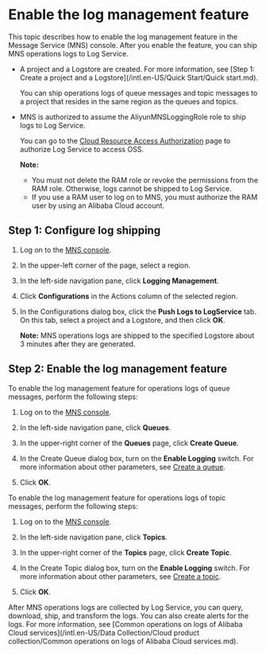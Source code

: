# Enable the log management feature

This topic describes how to enable the log management feature in the Message Service \(MNS\) console. After you enable the feature, you can ship MNS operations logs to Log Service.

-   A project and a Logstore are created. For more information, see [Step 1: Create a project and a Logstore](/intl.en-US/Quick Start/Quick start.md).

    You can ship operations logs of queue messages and topic messages to a project that resides in the same region as the queues and topics.

-   MNS is authorized to assume the AliyunMNSLoggingRole role to ship logs to Log Service.

    You can go to the [Cloud Resource Access Authorization](https://ram.console.aliyun.com/?spm=5176.mns.0.0.3f9c637462ljRq#/role/authorize?request=%7B%22Requests%22:%20%7B%22request1%22:%20%7B%22RoleName%22:%20%22AliyunMNSLoggingRole%22,%20%22TemplateId%22:%20%22Logging%22%7D%7D,%20%22ReturnUrl%22:%20%22https:%2F%2Fmns.console.aliyun.com%2F%22,%20%22Service%22:%20%22MNS%22%7D) page to authorize Log Service to access OSS.

    **Note:**

    -   You must not delete the RAM role or revoke the permissions from the RAM role. Otherwise, logs cannot be shipped to Log Service.
    -   If you use a RAM user to log on to MNS, you must authorize the RAM user by using an Alibaba Cloud account.

## Step 1: Configure log shipping

1.  Log on to the [MNS console](https://mns.console.aliyun.com).

2.  In the upper-left corner of the page, select a region.

3.  In the left-side navigation pane, click **Logging Management**.

4.  Click **Configurations** in the Actions column of the selected region.

5.  In the Configurations dialog box, click the **Push Logs to LogService** tab. On this tab, select a project and a Logstore, and then click **OK**.

    **Note:** MNS operations logs are shipped to the specified Logstore about 3 minutes after they are generated.


## Step 2: Enable the log management feature

To enable the log management feature for operations logs of queue messages, perform the following steps:

1.  Log on to the [MNS console](https://mns.console.aliyun.com).

2.  In the left-side navigation pane, click **Queues**.

3.  In the upper-right corner of the **Queues** page, click **Create Queue**.

4.  In the Create Queue dialog box, turn on the **Enable Logging** switch. For more information about other parameters, see [Create a queue]().

5.  Click **OK**.


To enable the log management feature for operations logs of topic messages, perform the following steps:

1.  Log on to the [MNS console](https://mns.console.aliyun.com).

2.  In the left-side navigation pane, click **Topics**.

3.  In the upper-right corner of the **Topics** page, click **Create Topic**.

4.  In the Create Topic dialog box, turn on the **Enable Logging** switch. For more information about other parameters, see [Create a topic]().

5.  Click **OK**.


After MNS operations logs are collected by Log Service, you can query, download, ship, and transform the logs. You can also create alerts for the logs. For more information, see [Common operations on logs of Alibaba Cloud services](/intl.en-US/Data Collection/Cloud product collection/Common operations on logs of Alibaba Cloud services.md).

